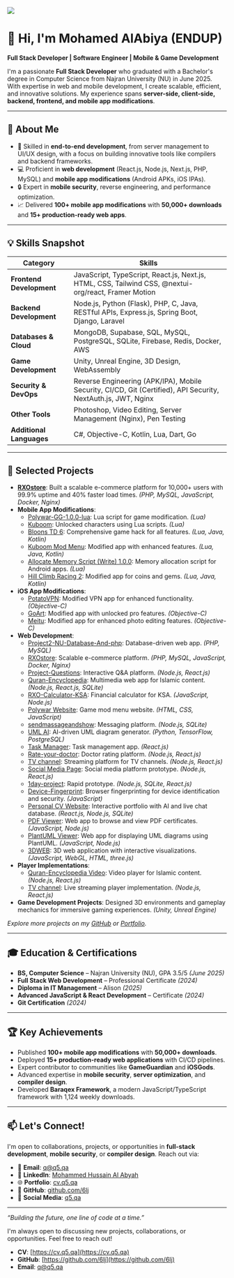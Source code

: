 
![](https://q5.qa/kax3ul6cdomb03zmwg.svg)

# 👋 Hi, I'm Mohamed AlAbiya (ENDUP)

**Full Stack Developer | Software Engineer | Mobile & Game Development**

I'm a passionate **Full Stack Developer** who graduated with a Bachelor's degree in Computer Science from Najran University (NU) in June 2025. With expertise in web and mobile development, I create scalable, efficient, and innovative solutions. My experience spans **server-side, client-side, backend, frontend, and mobile app modifications**.

---

## 🚀 About Me

- 🌟 Skilled in **end-to-end development**, from server management to UI/UX design, with a focus on building innovative tools like compilers and backend frameworks.
- 💻 Proficient in **web development** (React.js, Node.js, Next.js, PHP, MySQL) and **mobile app modifications** (Android APKs, iOS IPAs).
- 🔒 Expert in **mobile security**, reverse engineering, and performance optimization.
- 📈 Delivered **100+ mobile app modifications** with **50,000+ downloads** and **15+ production-ready web apps**.

---

## 💡 Skills Snapshot

| **Category**          | **Skills**                                                                 |
|-----------------------|---------------------------------------------------------------------------|
| **Frontend Development** | JavaScript, TypeScript, React.js, Next.js, HTML, CSS, Tailwind CSS, @nextui-org/react, Framer Motion |
| **Backend Development** | Node.js, Python (Flask), PHP, C, Java, RESTful APIs, Express.js, Spring Boot, Django, Laravel |
| **Databases & Cloud** | MongoDB, Supabase, SQL, MySQL, PostgreSQL, SQLite, Firebase, Redis, Docker, AWS |
| **Game Development**  | Unity, Unreal Engine, 3D Design, WebAssembly                              |
| **Security & DevOps** | Reverse Engineering (APK/IPA), Mobile Security, CI/CD, Git (Certified), API Security, NextAuth.js, JWT, Nginx |
| **Other Tools**       | Photoshop, Video Editing, Server Management (Nginx), Pen Testing          |
| **Additional Languages** | C#, Objective-C, Kotlin, Lua, Dart, Go |

---

## 🌟 Selected Projects

- **[RXOstore](https://rxoksa.shop)**: Built a scalable e-commerce platform for 10,000+ users with 99.9% uptime and 40% faster load times. *(PHP, MySQL, JavaScript, Docker, Nginx)*
- **Mobile App Modifications**:
  - [Polywar-GG-1.0.0-lua](https://github.com/6lj/Polywar-GG-1.0.0-lua): Lua script for game modification. *(Lua)*
  - [Kuboom](https://gameguardian.net/forum/files/file/4033-kuboom-unlook-sabrina-and-clown/): Unlocked characters using Lua scripts. *(Lua)*
  - [Bloons TD 6](https://gameguardian.net/forum/files/file/3997-bloons-td-6-hack-everything/): Comprehensive game hack for all features. *(Lua, Java, Kotlin)*
  - [Kuboom Mod Menu](https://gameguardian.net/forum/files/file/3093-kuboom-mod-menu-all-version-v5-kuboom-mod-menu-new-version-v6/): Modified app with enhanced features. *(Lua, Java, Kotlin)*
  - [Allocate Memory Script (Write) 1.0.0](https://gameguardian.net/forum/files/file/3841-allocate-memory-script-write): Memory allocation script for Android apps. *(Lua)*
  - [Hill Climb Racing 2](https://gameguardian.net/forum/files/file/3750-hill-climb-racing-2-hack-coins-and-gems/): Modified app for coins and gems. *(Lua, Java, Kotlin)*
- **iOS App Modifications**:
  - [PotatoVPN](https://iosgods.com/topic/172135-hack-potatovpn-all-version/): Modified VPN app for enhanced functionality. *(Objective-C)*
  - [GoArt](https://iosgods.com/topic/172062-hack-goart-pro-subscription-%E2%9E%96-all-ios-version%E2%80%8B/): Modified app with unlocked pro features. *(Objective-C)*
  - [Meitu](https://iosgods.com/topic/172131-hack-meitu-%E7%BE%8E%E5%9B%BE%E7%A7%80%E7%A7%80-9890-all-ios-ver): Modified app for enhanced photo editing features. *(Objective-C)*
- **Web Development**:
  - [Project2-NU-Database-And-php](https://github.com/6lj/Project2-NU-Database-And-php): Database-driven web app. *(PHP, MySQL)*
  - [RXOstore](https://rxoksa.shop/main): Scalable e-commerce platform. *(PHP, MySQL, JavaScript, Docker, Nginx)*
  - [Project-Questions](https://cc.q5.qa/): Interactive Q&A platform. *(Node.js, React.js)*
  - [Quran-Encyclopedia](https://q.q5.qa): Multimedia web app for Islamic content. *(Node.js, React.js, SQLite)*
  - [RXO-Calculator-KSA](https://github.com/6lj/RXO-Calculator-KSA): Financial calculator for KSA. *(JavaScript, Node.js)*
  - [Polywar Website](https://github.com/6lj/Polywar-Mod-Menu-Website): Game mod menu website. *(HTML, CSS, JavaScript)*
  - [sendmassageandshow](https://msg.q5.qa): Messaging platform. *(Node.js, SQLite)*
  - [UML AI](https://uml.q5.qa): AI-driven UML diagram generator. *(Python, TensorFlow, PostgreSQL)*
  - [Task Manager](https://task.q5.qa): Task management app. *(React.js)*
  - [Rate-your-doctor](https://github.com/6lj/Rate-your-doctor): Doctor rating platform. *(Node.js, React.js)*
  - [TV channel](https://q5.qa/t): Streaming platform for TV channels. *(Node.js, React.js)*
  - [Social Media Page](https://q5.qa): Social media platform prototype. *(Node.js, React.js)*
  - [1day-project](https://github.com/6lj/1day-project): Rapid prototype. *(Node.js, SQLite, React.js)*
  - [Device-Fingerprint](https://github.com/6lj/Device-Fingerprint): Browser fingerprinting for device identification and security. *(JavaScript)*
  - [Personal CV Website](https://cv.q5.qa): Interactive portfolio with AI and live chat database. *(React.js, Node.js, SQLite)*
  - [PDF Viewer](https://cert.q5.qa): Web app to browse and view PDF certificates. *(JavaScript, Node.js)*
  - [PlantUML Viewer](https://fastviewer.q5.qa/editor): Web app for displaying UML diagrams using PlantUML. *(JavaScript, Node.js)*
  - [3DWEB](https://3dtest.q5.qa): 3D web application with interactive visualizations. *(JavaScript, WebGL, HTML, three.js)*
- **Player Implementations**:
  - [Quran-Encyclopedia Video](https://q5.qa/vid): Video player for Islamic content. *(Node.js, React.js)*
  - [TV channel](https://q5.qa/t): Live streaming player implementation. *(Node.js, React.js)*
- **Game Development Projects**: Designed 3D environments and gameplay mechanics for immersive gaming experiences. *(Unity, Unreal Engine)*


*Explore more projects on my [GitHub](https://github.com/6lj?tab=repositories) or [Portfolio](https://cv.q5.qa).*

---

## 🎓 Education & Certifications

- **BS, Computer Science** – Najran University (NU), GPA 3.5/5 *(June 2025)*
- **Full Stack Web Development** – Professional Certificate *(2024)*
- **Diploma in IT Management** – Alison *(2025)*
- **Advanced JavaScript & React Development** – Certificate *(2024)*
- **Git Certification** *(2024)*

---

## 🏆 Key Achievements

- Published **100+ mobile app modifications** with **50,000+ downloads**.
- Deployed **15+ production-ready web applications** with CI/CD pipelines.
- Expert contributor to communities like **GameGuardian** and **iOSGods**.
- Advanced expertise in **mobile security**, **server optimization**, and **compiler design**.
- Developed **Baraqex Framework**, a modern JavaScript/TypeScript framework with 1,124 weekly downloads.

---

## 📫 Let's Connect!

I'm open to collaborations, projects, or opportunities in **full-stack development**, **mobile security**, or **compiler design**. Reach out via:

- 📧 **Email**: [q@q5.qa](mailto:q@q5.qa)
- 💼 **LinkedIn**: [Mohammed Hussain Al Abyah](https://www.linkedin.com/in/mohammed-hussain-al-abyah-a85887238/)
- 🌐 **Portfolio**: [cv.q5.qa](https://cv.q5.qa)
- 🐙 **GitHub**: [github.com/6lj](https://github.com/6lj)
- 📱 **Social Media**: [q5.qa](https://q5.qa)

---

*“Building the future, one line of code at a time.”*

I'm always open to discussing new projects, collaborations, or opportunities. Feel free to reach out!
* **CV**: [https://cv.q5.qa](https://cv.q5.qa)  
* **GitHub**: [https://github.com/6lj](https://github.com/6lj)  
* **Email**: q@q5.qa

